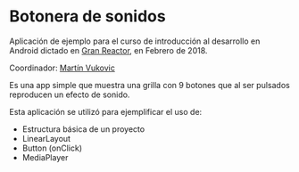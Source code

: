 # Botonera de sonidos
Aplicación de ejemplo para el curso de introducción al desarrollo en Android dictado en [Gran Reactor](https://granreactor.comg), en Febrero de 2018.

Coordinador: [Martín Vukovic](https://martin.tttdevs.com)

Es una app simple que muestra una grilla con 9 botones que al ser pulsados reproducen un efecto de sonido.

Esta aplicación se utilizó para ejemplificar el uso de:

- Estructura básica de un proyecto
- LinearLayout
- Button (onClick)
- MediaPlayer